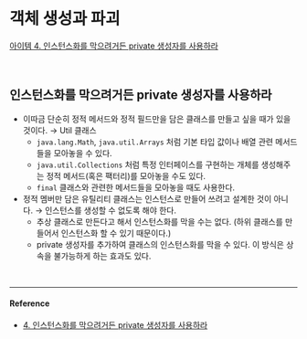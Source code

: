 # 객체 생성과 파괴

[아이템 4. 인스턴스화를 막으려거든 private 생성자를 사용하라](#인스턴스화를-막으려거든-private-생성자를-사용하라)

<br>

## 인스턴스화를 막으려거든 private 생성자를 사용하라

- 이따금 단순히 정적 메서드와 정적 필드만을 담은 클래스를 만들고 싶을 때가 있을 것이다. → Util 클래스
  - `java.lang.Math`, `java.util.Arrays` 처럼 기본 타입 값이나 배열 관련 메서드들을 모아놓을 수 있다.
  - `java.util.Collections` 처럼 특정 인터페이스를 구현하는 개체를 생성해주는 정적 메서드(혹은 팩터리)를 모아놓을 수도 있다.
  - `final` 클래스와 관련한 메서드들을 모아놓을 때도 사용한다.
- 정적 멤버만 담은 유틸리티 클래스는 인스턴스로 만들어 쓰려고 설계한 것이 아니다. → 인스턴스를 생성할 수 없도록 해야 한다.
  - 추상 클래스로 만든다고 해서 인스턴스화를 막을 수는 없다. (하위 클래스를 만들어서 인스턴스화 할 수 있기 때문이다.)
  - private 생성자를 추가하여 클래스의 인스턴스화를 막을 수 있다. 이 방식은 상속을 불가능하게 하는 효과도 있다.
  
   
<br>

---
#### Reference

- [4. 인스턴스화를 막으려거든 private 생성자를 사용하라](https://eyabc.github.io/docs/java/effective-java/ch2/ITEM4)




